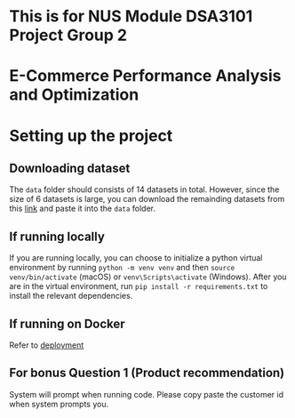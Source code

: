 # This is for NUS Module DSA3101 Project Group 2
# E-Commerce Performance Analysis and Optimization

# Setting up the project

## Downloading dataset
The `data` folder should consists of 14 datasets in total. However, since the size of 6 datasets is large, you can download the remainding datasets from this [link](https://drive.google.com/drive/folders/1G_p7zx7Ra-ZgVX2OqqRIfJGLkL3LB7lH?usp=drive_link) and paste it into the `data` folder.

## If running locally 
If you are running locally, you can choose to initialize a python virtual environment by running `python -m venv venv` and then `source venv/bin/activate` (macOS) or `venv\Scripts\activate` (Windows). After you are in the virtual environment, run `pip install -r requirements.txt` to install the relevant dependencies.

## If running on Docker
Refer to [deployment](https://github.com/choy-qi-hui/dsa3101-group2/wiki/Deployment#run-docker-via-docker-image-on-dockerhub)
## For bonus Question 1 (Product recommendation)
System will prompt when running code. Please copy paste the customer id when system prompts you.
